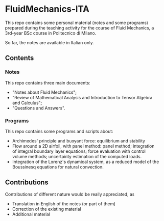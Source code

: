 # FluidMechanics-ITA

This repo contains some personal material (notes and some programs) prepared during the teaching activity for the course of Fluid Mechanics, a 3rd-year BSc course in Politecnico di Milano.

So far, the notes are available in Italian only.

## Contents
### Notes
This repo contains three main documents: 
- "Notes about Fluid Mechanics";
- "Review of Mathematical Analysis and Introduction to Tensor Algebra and Calculus";
- "Questions and Answers".

### Programs
This repo contains some programs and scripts about:
- Archimedes' principle and buoyant force: equilibrium and stability
- Flow around a 2D airfoil, with panel method: panel method; integration of integral boundary layer equations; force evaluation with control volume methods; uncertainty estimation of the computed loads.
- Integration of the Lorenz's dynamical system, as a reduced model of the Boussinesq equations for natural convection.

## Contributions
Contributions of different nature would be really appreciated, as
- Translation in English of the notes (or part of them)
- Correction of the existing material
- Additional material